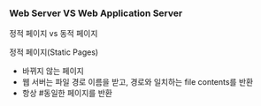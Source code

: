 ### Web Server VS Web Application Server

정적 페이지 vs 동적 페이지

정적 페이지(Static Pages)
 - 바뀌지 않는 페이지
 - 웹 서버는 파일 경로 이름을 받고, 경로와 일치하는 file contents를 반환
 - 항상 #동일한 페이지를 반환
